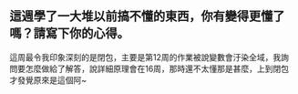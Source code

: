 ## 這週學了一大堆以前搞不懂的東西，你有變得更懂了嗎？請寫下你的心得。
這周最令我印象深刻的是閉包，主要是第12周的作業被說變數會汙染全域，我詢問要怎麼做給了解答，說詳細原理會在16周，那時還不太懂那是甚麼，上到閉包才發覺原來是這個阿~
